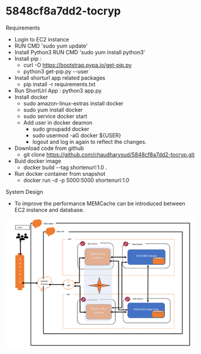 # 5848cf8a7dd2-tocryp
Requirements

* Login to EC2 instance
* RUN CMD 'sudo yum update'
* Install Python3 RUN CMD 'sudo yum install python3'
* Install pip : 
    *   curl -O https://bootstrap.pypa.io/get-pip.py
    *   python3 get-pip.py --user
* Install shorturl app related packages
    * pip install -r requirements.txt
* Run ShortUrl App : python3 app.py
* Install docker
    * sudo amazon-linux-extras install docker   
    * sudo yum install docker 
    * sudo service docker start
    * Add user in docker deamon
        * sudo groupadd docker
        * sudo usermod -aG docker ${USER}
        * logout and log in again to reflect the changes.
 * Download code from github
   * git clone https://github.com/chaudharysud/5848cf8a7dd2-tocryp.git
* Buid docker image
   *  docker build --tag shortenurl:1.0 .
* Run docker container from snapshot
   *  docker run -d -p 5000:5000 shortenurl:1.0

System Design 

* To improve the performance MEMCache can be introduced between EC2 instance and database.

![Screenshot](Systemdesign.PNG)
 

